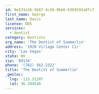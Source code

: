 ```yaml
---
id: 9e533e36-5b67-4c56-9bb6-6369192a8fc7
first_name: George
last_name: Davis
license: DDS
services:
  - dentist
category: Dentists
org_name: 'The Dentist of Summerlin'
address: '1920 Village Center Cir'
city: 'Las Vegas'
state: NV
zip: '89134'
phone: '(702) 562-2322'
title: 'The Dentist of Summerlin'
_geoloc:
  lng: -115.31207
  lat: 36.204548
---
```

